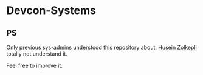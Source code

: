 # Devcon-Systems

## PS

Only previous sys-admins understood this repository about. [Husein Zolkepli](https://github.com/huseinzol05) totally not understand it.

Feel free to improve it.
